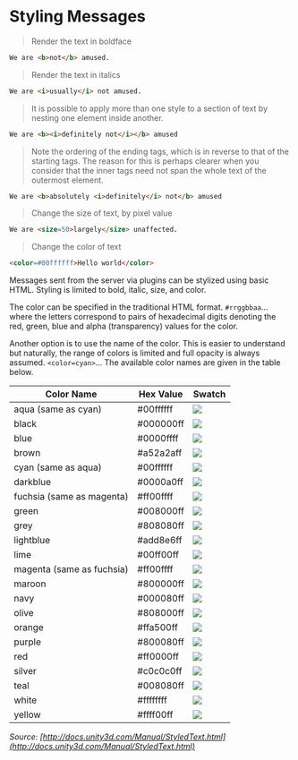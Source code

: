 # Styling Messages

> Render the text in boldface

``` html
We are <b>not</b> amused.
```

> Render the text in italics

``` html
We are <i>usually</i> not amused.
```

> It is possible to apply more than one style to a section of text by nesting one element inside another.

``` html
We are <b><i>definitely not</i></b> amused
```

> Note the ordering of the ending tags, which is in reverse to that of the starting tags. The reason for this is perhaps clearer when you consider that the inner tags need not span the whole text of the outermost element.

``` html
We are <b>absolutely <i>definitely</i> not</b> amused
```

> Change the size of text, by pixel value

``` html
We are <size=50>largely</size> unaffected.
```

> Change the color of text

``` html
<color=#00ffffff>Hello world</color>
```

Messages sent from the server via plugins can be stylized using basic HTML. Styling is limited to bold, italic, size, and color.

The color can be specified in the traditional HTML format. `#rrggbbaa`... where the letters correspond to pairs of hexadecimal digits denoting the red, green, blue and alpha (transparency) values for the color.

Another option is to use the name of the color. This is easier to understand but naturally, the range of colors is limited and full opacity is always assumed. `<color=cyan>`... The available color names are given in the table below.

|Color Name                 |Hex Value  |Swatch                            |
|---------------------------|-----------|----------------------------------|
|aqua (same as cyan)        |#00ffffff  |![](cyan-swatch.png)       |
|black                      |#000000ff  |![](black-swatch.png)      |
|blue                       |#0000ffff  |![](blue-swatch.png)       |
|brown                      |#a52a2aff  |![](brown-swatch.png)      |
|cyan (same as aqua)        |#00ffffff  |![](cyan-swatch.png)       |
|darkblue                   |#0000a0ff  |![](darkblue-swatch.png)   |
|fuchsia (same as magenta)  |#ff00ffff  |![](magenta-swatch.png)    |
|green                      |#008000ff  |![](green-swatch.png)      |
|grey                       |#808080ff  |![](grey-swatch.png)       |
|lightblue                  |#add8e6ff  |![](lightblue-swatch.png)  |
|lime                       |#00ff00ff  |![](lime-swatch.png)       |
|magenta (same as fuchsia)  |#ff00ffff  |![](magenta-swatch.png)    |
|maroon                     |#800000ff  |![](maroon-swatch.png)     |
|navy                       |#000080ff  |![](navy-swatch.png)       |
|olive                      |#808000ff  |![](olive-swatch.png)      |
|orange                     |#ffa500ff  |![](orange-swatch.png)     |
|purple                     |#800080ff  |![](purple-swatch.png)     |
|red                        |#ff0000ff  |![](red-swatch.png)        |
|silver                     |#c0c0c0ff  |![](silver-swatch.png)     |
|teal                       |#008080ff  |![](teal-swatch.png)       |
|white                      |#ffffffff  |![](white-swatch.png)      |
|yellow                     |#ffff00ff  |![](yellow-swatch.png)     |

_Source: [http://docs.unity3d.com/Manual/StyledText.html](http://docs.unity3d.com/Manual/StyledText.html)_
